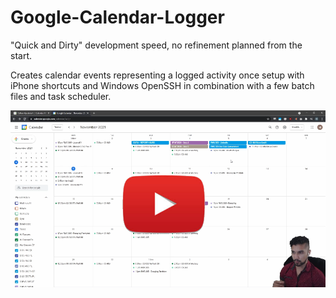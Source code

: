 # Google-Calendar-Logger


"Quick and Dirty" development speed, no refinement planned from the start.


Creates calendar events representing a logged activity once setup with iPhone shortcuts and Windows OpenSSH in combination with a few batch files and task scheduler.

[![click](https://github.com/MatthewHoque/Google-Calendar-Mover/blob/main/readMeSources/googlecalendarmover.png?raw=true)](https://youtu.be/rCv-Rt_5bC4?t=552)
